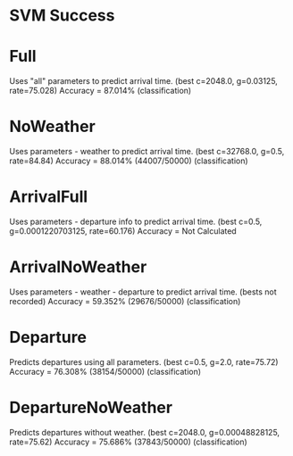 # SVM Success #

# Full #
Uses "all" parameters to predict arrival time.
(best c=2048.0, g=0.03125, rate=75.028)
Accuracy = 87.014% (classification)

# NoWeather #
Uses parameters - weather to predict arrival time.
(best c=32768.0, g=0.5, rate=84.84)
Accuracy = 88.014% (44007/50000) (classification)

# ArrivalFull #
Uses parameters - departure info to predict arrival time.
(best c=0.5, g=0.0001220703125, rate=60.176)
Accuracy = Not Calculated

# ArrivalNoWeather #
Uses parameters - weather - departure to predict arrival time.
(bests not recorded)
Accuracy = 59.352% (29676/50000) (classification)

# Departure #
Predicts departures using all parameters.
(best c=0.5, g=2.0, rate=75.72)
Accuracy = 76.308% (38154/50000) (classification)

# DepartureNoWeather #
Predicts departures without weather.
(best c=2048.0, g=0.00048828125, rate=75.62)
Accuracy = 75.686% (37843/50000) (classification)
